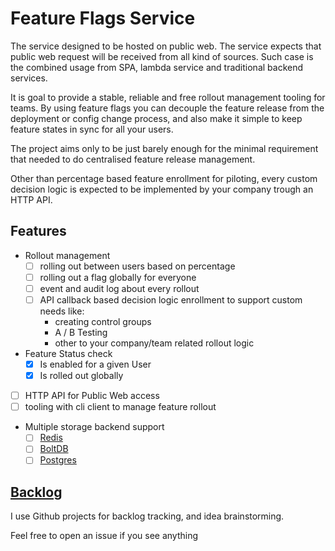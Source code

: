 # Feature Flags Service

The service designed to be hosted on public web.
The service expects that public web request will be received from all kind of sources.
Such case is the combined usage from SPA, lambda service and traditional backend services.

It is goal to provide a stable, reliable and free rollout management tooling for teams.
By using feature flags you can decouple the feature release from the deployment or config change process,
and also make it simple to keep feature states in sync for all your users.

The project aims only to be just barely enough for the minimal requirement 
that needed to do centralised feature release management.

Other than percentage based feature enrollment for piloting, 
every custom decision logic is expected to be implemented by your company trough an HTTP API.

## Features 

- Rollout management
    - [ ] rolling out between users based on percentage
    - [ ] rolling out a flag globally for everyone
    - [ ] event and audit log about every rollout
    - [ ] API callback based decision logic enrollment to support custom needs like:  
      * creating control groups
      * A / B Testing
      * other to your company/team related rollout logic

- Feature Status check
    - [X] Is enabled for a given User
    - [X] Is rolled out globally
    
- [ ] HTTP API for Public Web access
- [ ] tooling with cli client to manage feature rollout

- Multiple storage backend support
    - [ ] [Redis](https://github.com/antirez/redis)
    - [ ] [BoltDB](https://github.com/boltdb/bolt)
    - [ ] [Postgres](https://github.com/postgres/postgres)
    
## [Backlog](https://github.com/adamluzsi/FeatureFlags/projects)

I use Github projects for backlog tracking,
and idea brainstorming.

Feel free to open an issue if you see anything
